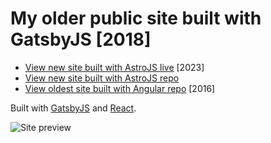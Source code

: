 # My older public site built with GatsbyJS [2018]

* [View new site built with AstroJS live](http://www.garethweaver.com) [2023]
* [View new site built with AstroJS repo](https://github.com/garethweaver/public-site-astro)
* [View oldest site built with Angular repo](https://github.com/garethweaver/public-site-angular) [2016]

Built with [GatsbyJS](https://www.gatsbyjs.org/) and [React](https://reactjs.org/).

![Site preview](https://ik.imagekit.io/garethweaver/gareth-weaver-old.jpg?updatedAt=1694547642655 "Gareth Weaver site preview")
